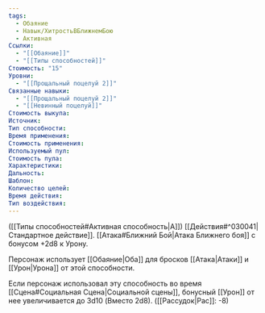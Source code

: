```yaml
---
tags:
  - Обаяние
  - Навык/ХитростьВБлижнемБою
  - Активная
Ссылки:
  - "[[Обаяние]]"
  - "[[Типы способностей]]"
Стоимость: "15"
Уровни:
  - "[[Прощальный поцелуй 2]]"
Связанные навыки:
  - "[[Прощальный поцелуй 2]]"
  - "[[Невинный поцелуй]]"
Стоимость выкупа:
Источник:
Тип способности:
Время применения:
Стоимость применения:
Используемый пул:
Стоимость пула:
Характеристики:
Дальность:
Шаблон:
Количество целей:
Время действия:
Тип воздействия:
---
```

([[Типы способностей#Активная способность|А]]) [[Действия#^030041|Стандартное действие]]. [[Атака#Ближний Бой|Атака Ближнего боя]] с бонусом +2d8 к Урону.

Персонаж использует [[Обаяние|Оба]] для бросков [[Атака|Атаки]] и [[Урон|Урона]] от этой способности.

Если персонаж использовал эту способность во время [[Сцена#Социальная Сцена|Социальной сцены]], бонусный [[Урон]]
от нее увеличивается до 3d10 (Вместо 2d8). ([[Рассудок|Рас]]: -8)